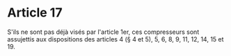 # Article 17

S'ils ne sont pas déjà visés par l'article 1er, ces compresseurs sont assujettis aux dispositions des articles 4 (§ 4 et 5), 5, 6, 8, 9, 11, 12, 14, 15 et 19.
